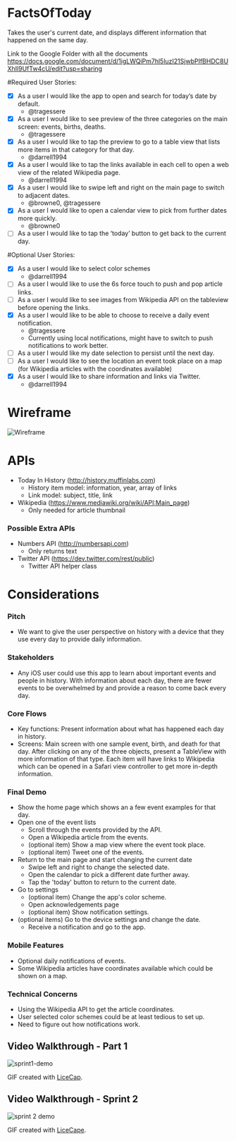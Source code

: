 # FactsOfToday
Takes the user's current date, and displays different information that happened on the same day.

Link to the Google Folder with all the documents
https://docs.google.com/document/d/1igLWQiPm7hl5luzI21SjwbPIfBHDC8UXhIl9UfTw4cU/edit?usp=sharing

#Required User Stories:

- [x] As a user I would like the app to open and search for today’s date by default.
  - @tragessere
- [x] As a user I would like to see preview of the three categories on the main screen: events, births, deaths.
  - @tragessere
- [x] As a user I would like to tap the preview to go to a table view that lists more items in that category for that day.
  - @darrell1994
- [x] As a user I would like to tap the links available in each cell to open a web view of the related Wikipedia page.
  - @darrell1994
- [x] As a user I would like to swipe left and right on the main page to switch to adjacent dates.
  - @browne0, @tragessere
- [x] As a user I would like to open a calendar view to pick from further dates more quickly.
  - @browne0
- [ ] As a user I would like to tap the ‘today’ button to get back to the current day.

#Optional User Stories:

- [x] As a user I would like to select color schemes
    - @darrell1994
- [ ] As a user I would like to use the 6s force touch to push and pop article links.
- [ ] As a user I would like to see images from Wikipedia API on the tableview before opening the links.
- [x] As a user I would like to be able to choose to receive a daily event notification.
  - @tragessere
  - Currently using local notifications, might have to switch to push notifications to work better.
- [ ] As a user I would like my date selection to persist until the next day.
- [ ] As a user I would like to see the location an event took place on a map (for Wikipedia articles with the coordinates available)
- [x] As a user I would like to share information and links via Twitter.
  - @darrell1994

# Wireframe

![Wireframe](wireframe.png)


# APIs

* Today In History  (http://history.muffinlabs.com)
  * History item model: information, year, array of links
  * Link model: subject, title, link
* Wikipedia         (https://www.mediawiki.org/wiki/API:Main_page)
  * Only needed for article thumbnail

### Possible Extra APIs

* Numbers API       (http://numbersapi.com)
  * Only returns text
* Twitter API       (https://dev.twitter.com/rest/public)
  * Twitter API helper class

# Considerations

### Pitch

* We want to give the user perspective on history with a device that they use every day to provide daily information.

### Stakeholders

* Any iOS user could use this app to learn about important events and people in history. With information about each day, there are fewer events to be overwhelmed by and provide a reason to come back every day.

### Core Flows

* Key functions: Present information about what has happened each day in history.
* Screens: Main screen with one sample event, birth, and death for that day. After clicking on any of the three objects, present a TableView with more information of that type. Each item will have links to Wikipedia which can be opened in a Safari view controller to get more in-depth information.

### Final Demo

* Show the home page which shows an a few event examples for that day.
* Open one of the event lists
  * Scroll through the events provided by the API.
  * Open a Wikipedia article from the events.
  * (optional item) Show a map view where the event took place.
  * (optional item) Tweet one of the events.
* Return to the main page and start changing the current date
  * Swipe left and right to change the selected date.
  * Open the calendar to pick a different date further away.
  * Tap the 'today' button to return to the current date.
* Go to settings
  * (optional item) Change the app's color scheme.
  * Open acknowledgements page
  * (optional item) Show notification settings.
* (optional items) Go to the device settings and change the date.
  * Receive a notification and go to the app.


### Mobile Features

* Optional daily notifications of events.
* Some Wikipedia articles have coordinates available which could be shown on a map.

### Technical Concerns

* Using the Wikipedia API to get the article coordinates.
* User selected color schemes could be at least tedious to set up.
* Need to figure out how notifications work.


## Video Walkthrough - Part 1

![sprint1-demo](https://github.com/browne0/FactsOfToday/blob/master/factsoftoday-demo.gif)

GIF created with [LiceCap](http://www.cockos.com/licecap/).


## Video Walkthrough - Sprint 2

![sprint 2 demo](factsoftoday-demo-66%25.gif)

GIF created with [LiceCape](http://www.cockos.com/licecap/).
